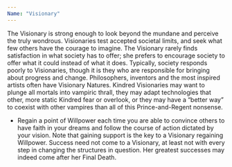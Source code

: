 ```yaml
---
Name: "Visionary"
---
```


The Visionary is strong enough to look beyond the mundane and perceive the truly wondrous. Visionaries test accepted societal limits, and seek what few others have the courage to imagine. The Visionary rarely finds satisfaction in what society has to offer; she prefers to encourage society to offer what it could instead of what it does. Typically, society responds poorly to Visionaries, though it is they who are responsible for bringing about progress and change. Philosophers, inventors and the most inspired artists often have Visionary Natures. Kindred Visionaries may want to plunge all mortals into vampiric thrall, they may adapt technologies that other, more static Kindred fear or overlook, or they may have a “better way” to coexist with other vampires than all of this Prince-and-Regent nonsense.
 - Regain a point of Willpower each time you are able to convince others to have faith in your dreams and follow the course of action dictated by your vision. Note that gaining support is the key to a Visionary regaining Willpower. Success need not come to a Visionary, at least not with every step in changing the structures in question. Her greatest successes may indeed come after her Final Death.
